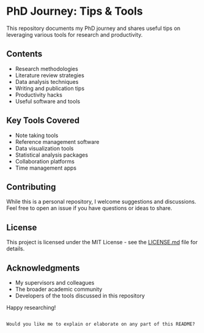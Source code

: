 # PhD Journey: Tips & Tools

This repository documents my PhD journey and shares useful tips on leveraging various tools for research and productivity.

## Contents

- Research methodologies
- Literature review strategies
- Data analysis techniques
- Writing and publication tips
- Productivity hacks
- Useful software and tools

## Key Tools Covered

- Note taking tools 
- Reference management software
- Data visualization tools
- Statistical analysis packages
- Collaboration platforms
- Time management apps

## Contributing

While this is a personal repository, I welcome suggestions and discussions. Feel free to open an issue if you have questions or ideas to share.

## License

This project is licensed under the MIT License - see the [LICENSE.md](LICENSE.md) file for details.

## Acknowledgments

- My supervisors and colleagues
- The broader academic community
- Developers of the tools discussed in this repository

Happy researching!
```

Would you like me to explain or elaborate on any part of this README?
